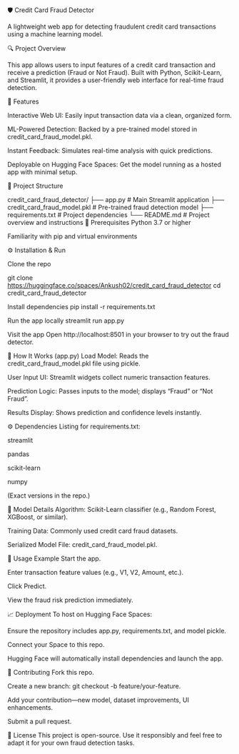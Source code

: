 🛡️ Credit Card Fraud Detector


A lightweight web app for detecting fraudulent credit card transactions using a machine learning model.

🔍 Project Overview


This app allows users to input features of a credit card transaction and receive a prediction (Fraud or Not Fraud). Built with Python, Scikit-Learn, and Streamlit, it provides a user-friendly web interface for real-time fraud detection.

🚀 Features

Interactive Web UI: Easily input transaction data via a clean, organized form.

ML-Powered Detection: Backed by a pre-trained model stored in credit_card_fraud_model.pkl.

Instant Feedback: Simulates real-time analysis with quick predictions.

Deployable on Hugging Face Spaces: Get the model running as a hosted app with minimal setup.

📁 Project Structure

credit_card_fraud_detector/
├── app.py                      # Main Streamlit application
├── credit_card_fraud_model.pkl # Pre-trained fraud detection model
├── requirements.txt           # Project dependencies
└── README.md                  # Project overview and instructions
🧰 Prerequisites
Python 3.7 or higher

Familiarity with pip and virtual environments

⚙️ Installation & Run

Clone the repo

git clone https://huggingface.co/spaces/Ankush02/credit_card_fraud_detector
cd credit_card_fraud_detector


Install dependencies
pip install -r requirements.txt


Run the app locally
streamlit run app.py


Visit the app
Open http://localhost:8501 in your browser to try out the fraud detector.

🧠 How It Works (app.py)
Load Model: Reads the credit_card_fraud_model.pkl file using pickle.

User Input UI: Streamlit widgets collect numeric transaction features.

Prediction Logic: Passes inputs to the model; displays “Fraud” or “Not Fraud”.

Results Display: Shows prediction and confidence levels instantly.

⚙️ Dependencies
Listing for requirements.txt:

streamlit

pandas

scikit-learn

numpy

(Exact versions in the repo.)

🧬 Model Details
Algorithm: Scikit-Learn classifier (e.g., Random Forest, XGBoost, or similar).

Training Data: Commonly used credit card fraud datasets.

Serialized Model File: credit_card_fraud_model.pkl.

📌 Usage Example
Start the app.

Enter transaction feature values (e.g., V1, V2, Amount, etc.).

Click Predict.

View the fraud risk prediction immediately.

📈 Deployment
To host on Hugging Face Spaces:

Ensure the repository includes app.py, requirements.txt, and model pickle.

Connect your Space to this repo.

Hugging Face will automatically install dependencies and launch the app.

🤝 Contributing
Fork this repo.

Create a new branch: git checkout -b feature/your-feature.

Add your contribution—new model, dataset improvements, UI enhancements.

Submit a pull request.

📄 License
This project is open-source. Use it responsibly and feel free to adapt it for your own fraud detection tasks.
